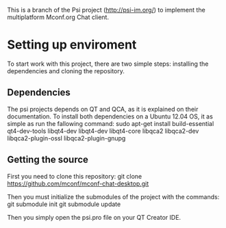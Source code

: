 This is a branch of the Psi project (http://psi-im.org/) to implement the multiplatform Mconf.org Chat client.


Setting up enviroment
==========
To start work with this project, there are two simple steps: installing the dependencies and cloning the repository.


Dependencies
----------

The psi projects depends on QT and QCA, as it is explained on their documentation. To install both dependencies on a Ubuntu 12.04 OS, it as simple as run the fallowing command:
 	sudo apt-get install build-essential qt4-dev-tools libqt4-dev libqt4-dev libqt4-core libqca2 libqca2-dev libqca2-plugin-ossl libqca2-plugin-gnupg 


Getting the source
----------

First you need to clone this repository:
	git clone https://github.com/mconf/mconf-chat-desktop.git

Then you must initialize the submodules of the project with the commands:
	git submodule init
	git submodule update

Then you simply open the psi.pro file on your QT Creator IDE.